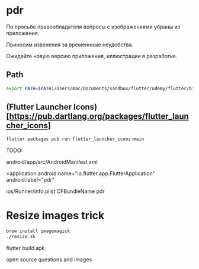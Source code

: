# pdr

По просьбе правообладателя вопросы с изображениями убраны из приложения.

Приносим извенения за временнные неудобства.

Ожидайте новую версию приложения, иллюстрации в разработке.





## Path

```bash
export PATH=$PATH:/Users/mac/Documents/sandbox/flutter/udemy/flutter/bin
```

## (Flutter Launcher Icons)[https://pub.dartlang.org/packages/flutter_launcher_icons]

```bash
flutter packages pub run flutter_launcher_icons:main
```

TODO:

android/app/src/AndroidManifest.xml

<application
android:name="io.flutter.app.FlutterApplication"
android:label="pdr"

ios/Runner/info.plist
<key>CFBundleName</key>
<string>pdr</string>

# Resize images trick

```bash
brew install imagemagick
./resize.sh
```

flutter build apk

open source questions and images